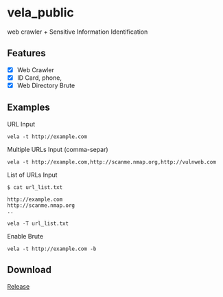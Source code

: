 # vela_public
web crawler + Sensitive Information Identification

## Features

* [x] Web Crawler<br/>
* [x] ID Card, phone, <br/>
* [x] Web Directory Brute<br/>

## Examples
URL Input
```
vela -t http://example.com
```

Multiple URLs Input (comma-separ)
```
vela -t http://example.com,http://scanme.nmap.org,http://vulnweb.com
```

List of URLs Input
```
$ cat url_list.txt

http://example.com
http://scanme.nmap.org
..
```

```
vela -T url_list.txt
```

Enable Brute
```
vela -t http://example.com -b
```

## Download
<a href="https://github.com/zan8in/vela_public/releases">Release</a>